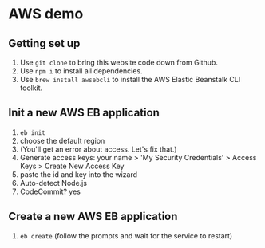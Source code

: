 # AWS demo

## Getting set up
1. Use `git clone` to bring this website code down from Github.
1. Use `npm i` to install all dependencies.
1. Use `brew install awsebcli` to install the AWS Elastic Beanstalk CLI toolkit.

## Init a new AWS EB application 
1. `eb init` 
1. choose the default region
1. (You'll get an error about access. Let's fix that.)
  1. Generate access keys: your name > 'My Security Credentials' > Access Keys > Create New Access Key
  1. paste the id and key into the wizard
1. Auto-detect Node.js
1. CodeCommit? yes


## Create a new AWS EB application
1. `eb create` (follow the prompts and wait for the service to restart)

